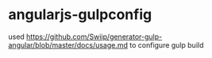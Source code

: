 # angularjs-gulpconfig
used https://github.com/Swiip/generator-gulp-angular/blob/master/docs/usage.md to configure gulp build
